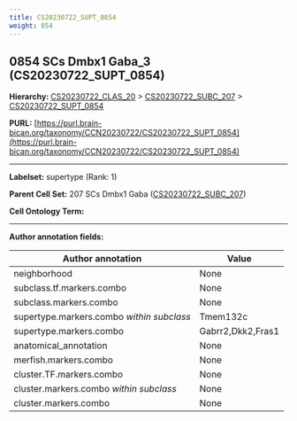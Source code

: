 ```yaml
---
title: CS20230722_SUPT_0854
weight: 854
---
```

## 0854 SCs Dmbx1 Gaba_3 (CS20230722_SUPT_0854)
<b>Hierarchy: </b>
[CS20230722_CLAS_20](../CS20230722_CLAS_20) >
[CS20230722_SUBC_207](../CS20230722_SUBC_207) >
[CS20230722_SUPT_0854](../CS20230722_SUPT_0854)

**PURL:** [https://purl.brain-bican.org/taxonomy/CCN20230722/CS20230722_SUPT_0854](https://purl.brain-bican.org/taxonomy/CCN20230722/CS20230722_SUPT_0854)

---


**Labelset:** supertype (Rank: 1)

**Parent Cell Set:** 207 SCs Dmbx1 Gaba ([CS20230722_SUBC_207](../CS20230722_SUBC_207))



**Cell Ontology Term:** 

[MARKER GENES.]: #


---

[TRANSFERRED ANNOTATIONS.]: #


[AUTHOR ANNOTATION FIELDS.]: #


**Author annotation fields:**

| Author annotation | Value |
|-------------------|-------|
|neighborhood|None|
|subclass.tf.markers.combo|None|
|subclass.markers.combo|None|
|supertype.markers.combo _within subclass_|Tmem132c|
|supertype.markers.combo|Gabrr2,Dkk2,Fras1|
|anatomical_annotation|None|
|merfish.markers.combo|None|
|cluster.TF.markers.combo|None|
|cluster.markers.combo _within subclass_|None|
|cluster.markers.combo|None|
